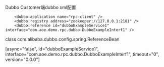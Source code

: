 Dubbo Customer端dubbo xml配置
```language
	<dubbo:application name="rpc-client" />
    <dubbo:registry address="zookeeper://127.0.0.1:2181" />
	<dubbo:reference id="dubboExampleService1" interface="com.aoe.demo.rpc.dubbo.DubboExampleInterf1" />
```
class com.alibaba.dubbo.config.spring.ReferenceBean

[async="false", id="dubboExampleService1", interface="com.aoe.demo.rpc.dubbo.DubboExampleInterf1", timeout="0", version="0.0.0"]